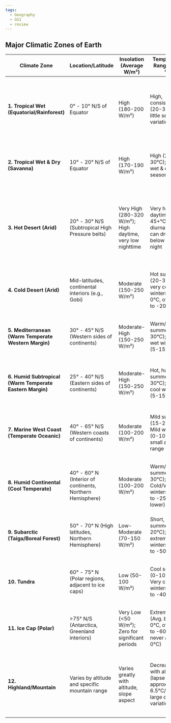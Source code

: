 ```yaml
---
tags:
  - Geography
  - GS1
  - review
---
```

## Major Climatic Zones of Earth

|Climate Zone|Location/Latitude|Insolation (Average W/m²)|Temperature Range (Avg. °C)|Relative Humidity (Avg. %)|Rainfall (Annual Avg. mm)|Dominant Vegetation|Other Significant Info|
|---|---|---|---|---|---|---|---|
|**1. Tropical Wet (Equatorial/Rainforest)**|0° - 10° N/S of Equator|High (180-200 W/m²)|High, consistent (20-30°C); little seasonal variation|High (75-90%)|Very High (2000-4000+ mm)|Tropical Rainforest (dense, evergreen, broadleaf, high biodiversity)|Constant heat and humidity; daily convectional rainfall; high biodiversity; Doldrums (low pressure)|
|**2. Tropical Wet & Dry (Savanna)**|10° - 20° N/S of Equator|High (170-190 W/m²)|High (20-30°C); distinct wet & dry seasons|Moderate (50-70% dry, 70-85% wet)|Moderate (750-1500 mm)|Grasslands with scattered trees (acacia, baobab); adaptations to drought|Influenced by ITCZ migration; known for large animal migrations; Trade Winds|
|**3. Hot Desert (Arid)**|20° - 30° N/S (Subtropical High Pressure belts)|Very High (280-320 W/m²); High daytime, very low nighttime|Very high daytime (30-45+°C); large diurnal range; can drop below 0°C at night|Very Low (10-30%)|Very Low (<250 mm)|Sparse, xerophytic vegetation (cacti, succulents, short grasses)|Extreme temperature fluctuations; very low humidity; clear skies; often on western continental margins due to offshore trade winds|
|**4. Cold Desert (Arid)**|Mid-latitudes, continental interiors (e.g., Gobi)|Moderate (150-250 W/m²)|Hot summers (20-35°C), very cold winters (below 0°C, often -10 to -20°C)|Low (20-40%)|Very Low (<250 mm), often snow in winter|Sparse shrubs, grasses; some cold-hardy plants|Large annual temperature range; far from oceanic influence; rain shadow effect|
|**5. Mediterranean (Warm Temperate Western Margin)**|30° - 45° N/S (Western sides of continents)|Moderate-High (150-250 W/m²)|Warm/Hot, dry summers (20-30°C); Mild, wet winters (5-15°C)|Moderate (40-70%)|Moderate (300-900 mm), mostly in winter|Sclerophyllous vegetation (chaparral, maquis, olive, citrus, vineyards)|Distinct dry summer due to subtropical high extension; favored for agriculture|
|**6. Humid Subtropical (Warm Temperate Eastern Margin)**|25° - 40° N/S (Eastern sides of continents)|Moderate-High (150-250 W/m²)|Hot, humid summers (25-30°C); Mild to cool winters (5-15°C)|High (60-80%)|High (800-1650 mm), year-round with summer peak|Mixed forests (deciduous & evergreen), pine forests; lush growth|Influenced by warm ocean currents & moist tropical air; subject to tropical cyclones|
|**7. Marine West Coast (Temperate Oceanic)**|40° - 65° N/S (Western coasts of continents)|Moderate (100-200 W/m²)|Mild summers (15-20°C); Mild winters (0-10°C); small annual range|High (70-90%)|High (750-2000+ mm), well distributed year-round|Temperate rainforests, coniferous forests (spruce, fir, redwood)|Strong oceanic influence moderates temperatures; frequent cloud cover, fog, drizzle|
|**8. Humid Continental (Cool Temperate)**|40° - 60° N (Interior of continents, Northern Hemisphere)|Moderate (100-200 W/m²)|Warm/Hot summers (20-30°C); Cold/Very Cold winters (-10 to -25°C or lower)|Moderate (50-70%)|Moderate (500-1200 mm), summer maximum|Deciduous forests, mixed forests, grasslands (prairie/steppe)|Large annual temperature range; distinct four seasons; snow cover common in winter|
|**9. Subarctic (Taiga/Boreal Forest)**|50° - 70° N (High latitudes, Northern Hemisphere)|Low-Moderate (70-150 W/m²)|Short, cool summers (10-20°C); Long, extremely cold winters (-30 to -50°C)|Moderate (60-80%)|Low (250-500 mm), mostly summer rain/snow|Coniferous forests (spruce, pine, fir); permafrost in some areas|Extreme temperature range; short growing season; vast continuous forest biome|
|**10. Tundra**|60° - 75° N (Polar regions, adjacent to ice caps)|Low (50-100 W/m²)|Cool summers (0-10°C); Very cold winters (-20 to -40°C)|Moderate-High (70-90%)|Very Low (150-250 mm), mostly snow|Low-growing plants (mosses, lichens, dwarf shrubs, sedges); no trees|Permafrost dominates; short growing season; boggy conditions in summer|
|**11. Ice Cap (Polar)**|>75° N/S (Antarctica, Greenland interiors)|Very Low (<50 W/m²); Zero for significant periods|Extremely Cold (Avg. below 0°C, often -30 to -60°C; never above 0°C)|Very Low (due to cold, dry air)|Very Low (<150 mm), all snow/ice|Virtually none; some algae/lichens near coasts|Permanent ice and snow cover; Earth's coldest and driest regions; polar highs|
|**12. Highland/Mountain**|Varies by altitude and specific mountain range|Varies greatly with altitude, slope aspect|Decreases with altitude (lapse rate approx. 6.5°C/1000m); large diurnal variation|Varies; can be very low at high altitudes, higher in valleys|Varies greatly (orographic precipitation on windward sides, rain shadow on leeward)|Altitudinal zonation (forests, grasslands, tundra, permanent snow/ice)|Highly localized climates due to elevation, aspect, and terrain; temperature inversions common in valleys|
